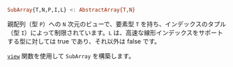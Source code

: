 ```julia
SubArray{T,N,P,I,L} <: AbstractArray{T,N}
```

親配列（型 `P`）への `N` 次元のビューで、要素型 `T` を持ち、インデックスのタプル（型 `I`）によって制限されています。`L` は、高速な線形インデックスをサポートする型に対しては true であり、それ以外は false です。

[`view`](@ref) 関数を使用して `SubArray` を構築します。
